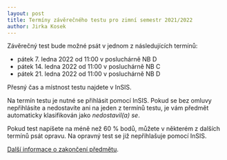 ```yaml
---
layout: post
title: Termíny závěrečného testu pro zimní semestr 2021/2022
author: Jirka Kosek
---
```


Závěrečný test bude možné psát v jednom z následujících termínů:

* pátek 7. ledna 2022 od 11:00 v posluchárně NB D
* pátek 14. ledna 2022 od 11:00 v posluchárně NB C
* pátek 21. ledna 2022 od 11:00 v posluchárně NB D

Přesný čas a místnost testu najdete v InSIS.

Na termín testu je nutné se přihlásit pomocí InSIS. Pokud se bez omluvy
nepřihlásíte a nedostavíte ani na jeden z termínů testu, je vám
předmět automaticky klasifikován jako *nedostavil(a) se*.

Pokud test napíšete na méně než 60 % bodů, můžete v některém
z dalších termínů psát opravu. Na opravný test se již
nepřihlašuje pomocí InSIS.

[Další informace o zakončení předmětu](/zakonceni/).

